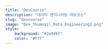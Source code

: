 ```yaml
---
title: "DevCourse"
description: "데이터 엔지니어링 데브코스"
slug: "devcourse"
image: "Dev_Thumnail_Data_Engineering2.png"
style:
    background: "#2a9d8f"
    color: "#fff"
---
```


